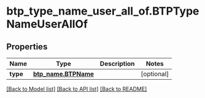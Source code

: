 # btp_type_name_user_all_of.BTPTypeNameUserAllOf

## Properties
Name | Type | Description | Notes
------------ | ------------- | ------------- | -------------
**type** | [**btp_name.BTPName**](BTPName.md) |  | [optional] 

[[Back to Model list]](../README.md#documentation-for-models) [[Back to API list]](../README.md#documentation-for-api-endpoints) [[Back to README]](../README.md)


